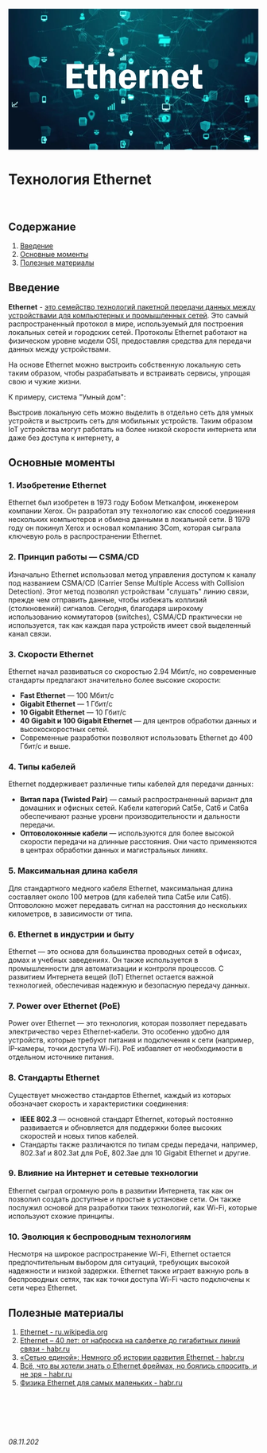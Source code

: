 ![img](../assets/ethernet-logo.png)

# **Технология Ethernet**

<br>

## Содержание

1. [Введение](./Ethernet.md#введение)
2. [Основные моменты](./Ethernet.md#основные-моменты)
3. [Полезные материалы](./Ethernet.md#полезные-материалы)

## Введение

**Ethernet** - <u>это семейство технологий пакетной передачи данных между устройствами для компьютерных и промышленных сетей</u>. Это самый распространенный протокол в мире, используемый для построения локальных сетей и городских сетей. Протоколы Ethernet работают на физическом уровне модели OSI, предоставляя средства для передачи данных между устройствами.

На основе Ethernet можно выстроить собственную локальную сеть таким образом, чтобы разрабатывать и встраивать сервисы, упрощая свою и чужие жизни. 

К примеру, система "Умный дом":

Выстроив локальную сеть можно выделить в отдельно сеть для умных устройств и выстроить сеть для мобильных устройств. Таким образом IoT устройства могут работать на более низкой скорости интернета или даже без доступа к интернету, а  

## Основные моменты

### 1. **Изобретение Ethernet**  
Ethernet был изобретен в 1973 году Бобом Меткалфом, инженером компании Xerox. Он разработал эту технологию как способ соединения нескольких компьютеров и обмена данными в локальной сети. В 1979 году он покинул Xerox и основал компанию 3Com, которая сыграла ключевую роль в распространении Ethernet.

### 2. **Принцип работы — CSMA/CD**  
Изначально Ethernet использовал метод управления доступом к каналу под названием CSMA/CD (Carrier Sense Multiple Access with Collision Detection). Этот метод позволял устройствам "слушать" линию связи, прежде чем отправить данные, чтобы избежать коллизий (столкновений) сигналов. Сегодня, благодаря широкому использованию коммутаторов (switches), CSMA/CD практически не используется, так как каждая пара устройств имеет свой выделенный канал связи.

### 3. **Скорости Ethernet**  
Ethernet начал развиваться со скоростью 2.94 Мбит/с, но современные стандарты предлагают значительно более высокие скорости:
   - **Fast Ethernet** — 100 Мбит/с
   - **Gigabit Ethernet** — 1 Гбит/с
   - **10 Gigabit Ethernet** — 10 Гбит/с
   - **40 Gigabit и 100 Gigabit Ethernet** — для центров обработки данных и высокоскоростных сетей.
   - Современные разработки позволяют использовать Ethernet до 400 Гбит/с и выше.

### 4. **Типы кабелей**  
Ethernet поддерживает различные типы кабелей для передачи данных:
   - **Витая пара (Twisted Pair)** — самый распространенный вариант для домашних и офисных сетей. Кабели категорий Cat5e, Cat6 и Cat6a обеспечивают разные уровни производительности и дальности передачи.
   - **Оптоволоконные кабели** — используются для более высокой скорости передачи на длинные расстояния. Они часто применяются в центрах обработки данных и магистральных линиях.

### 5. **Максимальная длина кабеля**  
Для стандартного медного кабеля Ethernet, максимальная длина составляет около 100 метров (для кабелей типа Cat5e или Cat6). Оптоволокно может передавать сигнал на расстояния до нескольких километров, в зависимости от типа.

### 6. **Ethernet в индустрии и быту**  
Ethernet — это основа для большинства проводных сетей в офисах, домах и учебных заведениях. Он также используется в промышленности для автоматизации и контроля процессов. С развитием Интернета вещей (IoT) Ethernet остается важной технологией, обеспечивая надежную и безопасную передачу данных.

### 7. **Power over Ethernet (PoE)**  
Power over Ethernet — это технология, которая позволяет передавать электричество через Ethernet-кабели. Это особенно удобно для устройств, которые требуют питания и подключения к сети (например, IP-камеры, точки доступа Wi-Fi). PoE избавляет от необходимости в отдельном источнике питания.

### 8. **Стандарты Ethernet**  
Существует множество стандартов Ethernet, каждый из которых обозначает скорость и характеристики соединения:
   - **IEEE 802.3** — основной стандарт Ethernet, который постоянно развивается и обновляется для поддержки более высоких скоростей и новых типов кабелей.
   - Стандарты также различаются по типам среды передачи, например, 802.3af и 802.3at для PoE, 802.3ae для 10 Gigabit Ethernet и другие.

### 9. **Влияние на Интернет и сетевые технологии**  
Ethernet сыграл огромную роль в развитии Интернета, так как он позволил создать доступные и простые в установке сети. Он также послужил основой для разработки таких технологий, как Wi-Fi, которые используют схожие принципы.

### 10. **Эволюция к беспроводным технологиям**  
Несмотря на широкое распространение Wi-Fi, Ethernet остается предпочтительным выбором для ситуаций, требующих высокой надежности и низкой задержки. Ethernet также играет важную роль в беспроводных сетях, так как точки доступа Wi-Fi часто подключены к сети через Ethernet.

## Полезные материалы

1. [Ethernet - ru.wikipedia.org](https://ru.wikipedia.org/wiki/Ethernet)
2. [Ethernet – 40 лет: от наброска на салфетке до гигабитных линий связи - habr.ru](https://habr.com/ru/articles/526670/)
3. [«Сетью единой»: Немного об истории развития Ethernet - habr.ru](https://habr.com/ru/companies/mws/articles/312030/)
4. [Всё, что вы хотели знать о Ethernet фреймах, но боялись спросить, и не зря - habr.ru](https://habr.com/ru/articles/227729/)
5. [Физика Ethernet для самых маленьких - habr.ru](https://habr.com/ru/articles/158177/)

<br><br>
<br><br>

###### 08.11.202